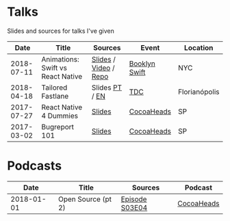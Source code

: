 # Talks

Slides and sources for talks I've given

| Date | Title | Sources | Event | Location |
|------|-------|---------|-------|----------|
| 2018-07-11 | Animations: Swift vs React Native  | [Slides](https://speakerdeck.com/fjcaetano/animations-swift-vs-react-native) / [Video](https://vimeo.com/283450221) / [Repo](https://github.com/fjcaetano/react-native-animations) | [Booklyn Swift](https://www.meetup.com/Brooklyn-Swift-Developers/events/252404798) | NYC |
| 2018-04-18 | Tailored Fastlane | Slides [PT](https://speakerdeck.com/fjcaetano/fastlane-sob-medida) / [EN](https://speakerdeck.com/fjcaetano/tailored-fastlane) | [TDC](http://thedevconf.com.br/tdc/2018/florianopolis/trilha-ios) | Florianópolis |
| 2017-07-27 | React Native 4 Dummies | [Slides](https://speakerdeck.com/fjcaetano/react-native-4-dummies) | [CocoaHeads](https://www.meetup.com/AppsterdamBR/events/242002712/) | SP |
| 2017-03-02 | Bugreport 101 | [Slides](https://speakerdeck.com/fjcaetano/bugreport-101) | [CocoaHeads](https://www.meetup.com/AppsterdamBR/events/236412987/) | SP |

 # Podcasts

| Date | Title | Sources | Podcast |
|------|-------|---------|---------|
 | 2018-01-01 | Open Source (pt 2) | [Episode S03E04](https://soundcloud.com/cocoaheadsbr/s0304-open-source-parte-2) | [CocoaHeads](https://www.cocoaheads.com.br/podcasts)
 